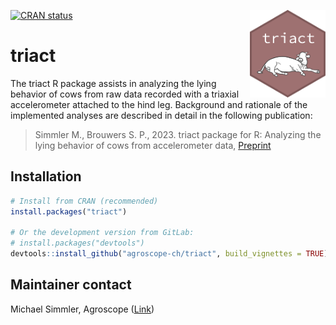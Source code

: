 <!-- badges: start -->

[![CRAN
status](https://www.r-pkg.org/badges/version/triact)](https://cran.r-project.org/package=triact) <img src="logo.png" align="right" height="140" /> 

<!-- badges: end --> 

# triact
The triact R package assists in analyzing the lying behavior of cows from raw data recorded with a triaxial accelerometer attached to the hind leg. Background and rationale of the implemented analyses are described in detail in the following publication:

>Simmler M., Brouwers S. P., 2023. triact package for R: Analyzing the lying behavior of cows from accelerometer data, [Preprint](https://papers.ssrn.com/sol3/papers.cfm?abstract_id=4560833)


## Installation
```r
# Install from CRAN (recommended)
install.packages("triact")

# Or the development version from GitLab:
# install.packages("devtools")
devtools::install_github("agroscope-ch/triact", build_vignettes = TRUE)
```
## Maintainer contact 

Michael Simmler, Agroscope ([Link](https://ira.agroscope.ch/en-US/person/19776))




